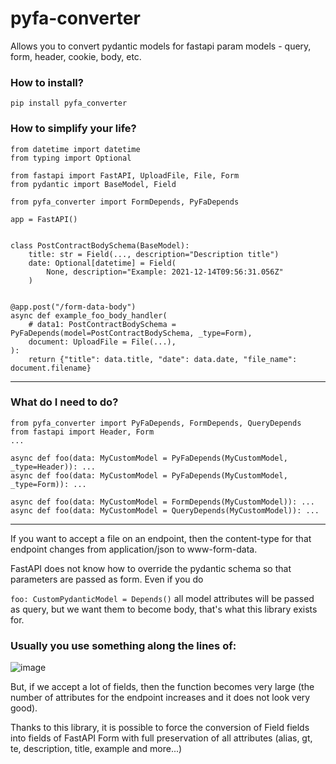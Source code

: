 # pyfa-converter
Allows you to convert pydantic models for fastapi param models - query, form, header, cookie, body, etc.



### How to install?
`pip install pyfa_converter`

### How to simplify your life?
```python3
from datetime import datetime
from typing import Optional

from fastapi import FastAPI, UploadFile, File, Form
from pydantic import BaseModel, Field

from pyfa_converter import FormDepends, PyFaDepends

app = FastAPI()


class PostContractBodySchema(BaseModel):
    title: str = Field(..., description="Description title")
    date: Optional[datetime] = Field(
        None, description="Example: 2021-12-14T09:56:31.056Z"
    )


@app.post("/form-data-body")
async def example_foo_body_handler(
    # data1: PostContractBodySchema = PyFaDepends(model=PostContractBodySchema, _type=Form),
    document: UploadFile = File(...),
):
    return {"title": data.title, "date": data.date, "file_name": document.filename}
```

---

### What do I need to do?
```python3
from pyfa_converter import PyFaDepends, FormDepends, QueryDepends
from fastapi import Header, Form
...

async def foo(data: MyCustomModel = PyFaDepends(MyCustomModel, _type=Header)): ...
async def foo(data: MyCustomModel = PyFaDepends(MyCustomModel, _type=Form)): ...

async def foo(data: MyCustomModel = FormDepends(MyCustomModel)): ...
async def foo(data: MyCustomModel = QueryDepends(MyCustomModel)): ...
```

---

If you want to accept a file on an endpoint, then the content-type for that endpoint changes from application/json to www-form-data.

FastAPI does not know how to override the pydantic schema so that parameters are passed as form.
Even if you do

`foo: CustomPydanticModel = Depends()`
all model attributes will be passed as query, but we want them to become body, that's what this library exists for.

### Usually you use something along the lines of:
![image](https://user-images.githubusercontent.com/64792903/161484700-642e3d0e-242f-49f6-82e8-45c5e912a2c2.png)

But, if we accept a lot of fields, then the function becomes very large (the number of attributes for the endpoint increases and it does not look very good).

Thanks to this library, it is possible to force the conversion of Field fields into fields of FastAPI Form with full preservation of all attributes (alias, gt, te, description, title, example and more...)


